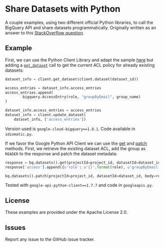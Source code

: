 # Share Datasets with Python

A couple examples, using two different official Python libraries, to call the BigQuery API and share datasets programmatically. Originally written as an answer to this [StackOverflow question](https://stackoverflow.com/questions/54249049/bigquery-google-cloud-how-to-share-dataset-with-other-users-using-python/).

## Example

First, we can use the Python Client Library and adapt the sample [here][1] but adding a [`get_dataset`][2] call to get the current ACL policy for already existing datasets:

```python 
dataset_info = client.get_dataset(client.dataset(dataset_id))

access_entries = dataset_info.access_entries
access_entries.append(
        bigquery.AccessEntry(role, "groupByEmail", group_name)
)

dataset_info.access_entries = access_entries
dataset_info = client.update_dataset(
    dataset_info, ['access_entries']) 
```

Version used is `google-cloud-bigquery==1.8.1`. Code available in `idiomatic.py`.

If we favor the Google Python API Client we can use the [get][3] and [patch][4] methods. First, we retrieve the existing dataset ACL, add the group as `READER` to the response and patch the dataset metadata:

```python 
response = bq.datasets().get(projectId=project_id, datasetId=dataset_id).execute()
response['access'].append({u'role': u'{}'.format(role), u'groupByEmail': u'{}'.format(group_name)})

bq.datasets().patch(projectId=project_id, datasetId=dataset_id, body=response).execute()
```

Tested with `google-api-python-client==1.7.7` and code in `googleapis.py`.

  [1]: https://cloud.google.com/bigquery/docs/share-access-views#assign_access_controls_to_the_dataset_containing_the_view
  [2]: https://googleapis.github.io/google-cloud-python/latest/bigquery/generated/google.cloud.bigquery.client.Client.html#google.cloud.bigquery.client.Client.get_dataset
  [3]: https://developers.google.com/resources/api-libraries/documentation/bigquery/v2/python/latest/bigquery_v2.datasets.html#get
  [4]: https://developers.google.com/resources/api-libraries/documentation/bigquery/v2/python/latest/bigquery_v2.datasets.html#patch

## License

These examples are provided under the Apache License 2.0.

## Issues

Report any issue to the GitHub issue tracker.
